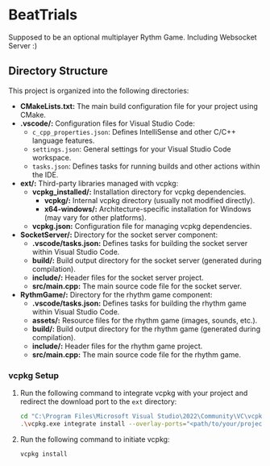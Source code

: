 # BeatTrials

Supposed to be an optional multiplayer Rythm Game.
Including Websocket Server :)

## Directory Structure

This project is organized into the following directories:

* **CMakeLists.txt:** The main build configuration file for your project using CMake.
* **.vscode/:** Configuration files for Visual Studio Code:
    * `c_cpp_properties.json`: Defines IntelliSense and other C/C++ language features.
    * `settings.json`: General settings for your Visual Studio Code workspace.
    * `tasks.json`: Defines tasks for running builds and other actions within the IDE.
* **ext/:** Third-party libraries managed with vcpkg:
    * **vcpkg_installed/:** Installation directory for vcpkg dependencies.
        * **vcpkg/:** Internal vcpkg directory (usually not modified directly).
        * **x64-windows/:** Architecture-specific installation for Windows (may vary for other platforms).
    * **vcpkg.json:** Configuration file for managing vcpkg dependencies.
* **SocketServer/:** Directory for the socket server component:
    * **.vscode/tasks.json:** Defines tasks for building the socket server within Visual Studio Code.
    * **build/:** Build output directory for the socket server (generated during compilation).
    * **include/:** Header files for the socket server project.
    * **src/main.cpp:** The main source code file for the socket server.
* **RythmGame/:** Directory for the rhythm game component:
    * **.vscode/tasks.json:** Defines tasks for building the rhythm game within Visual Studio Code.
    * **assets/:** Resource files for the rhythm game (images, sounds, etc.).
    * **build/:** Build output directory for the rhythm game (generated during compilation).
    * **include/:** Header files for the rhythm game project.
    * **src/main.cpp:** The main source code file for the rhythm game.

### vcpkg Setup
1. Run the following command to integrate vcpkg with your project and redirect the download port to the `ext` directory:

   ```bash
   cd "C:\Program Files\Microsoft Visual Studio\2022\Community\VC\vcpkg"
   .\vcpkg.exe integrate install --overlay-ports="<path/to/your/project/ext>"

2. Run the following command to initiate vcpkg:
    ```bash
    vcpkg install
